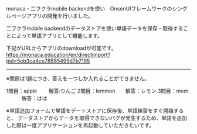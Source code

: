 monaca・二フクラmobile backendを使い　OnsenUIフレームワークのシングルページアプリの開発を行いました。

二フクラmobile backendのデータストアを使い単語データを保存・取得することによって単語アプリとして機能します。

下記がURLからアプリのdownloadが可能です。
https://monaca.education/en/directimport?pid=5eb3ca4ce78885495d7b7195

___
※問題は1題につき、答えを一つしか入れることができません。

1問目：apple　 　解答:りんご
2問目：lemmon　　解答：レモン
3問目：mom 　　　解答：はは


※単語追加フォームで単語をデートストアに保存後、単語練習をすぐ開始すると、
 データストアからデータを取得できないバグが発生するため、単語を追加した際は一度アプリケーションを再起動していただきたいです。
